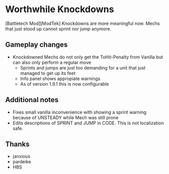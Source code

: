 # Worthwhile Knockdowns

[Battletech Mod][ModTek] Knockdowns are more meaningful now. Mechs that just stood up cannot sprint nor jump anymore.

## Gameplay changes
- Knockdowned Mechs do not only get the ToHit-Penalty from Vanilla but can also only perform a regular move
	- Sprints and jumps are just too demanding for a unit that just managed to get up its feet
	- Info panel shows appropiate warnings
    - As of version 1.9.1 this is now configurable

## Additional notes
* Fixes small vanilla inconvenience with showing a sprint warning because of UNSTEADY while Mech was still prone
* Edits descriptions of SPRINT and JUMP in CODE. This is not localization safe.

## Thanks
* janxious
* pardeike
* HBS
